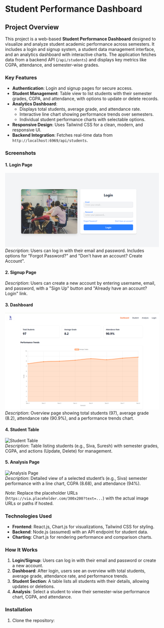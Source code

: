 # Student Performance Dashboard

## Project Overview
This project is a web-based **Student Performance Dashboard** designed to visualize and analyze student academic performance across semesters. It includes a login and signup system, a student data management interface, and an analytics dashboard with interactive charts. The application fetches data from a backend API (`/api/students`) and displays key metrics like CGPA, attendance, and semester-wise grades.

### Key Features
- **Authentication**: Login and signup pages for secure access.
- **Student Management**: Table view to list students with their semester grades, CGPA, and attendance, with options to update or delete records.
- **Analytics Dashboard**: 
  - Displays total students, average grade, and attendance rate.
  - Interactive line chart showing performance trends over semesters.
  - Individual student performance charts with selectable options.
- **Responsive Design**: Uses Tailwind CSS for a clean, modern, and responsive UI.
- **Backend Integration**: Fetches real-time data from `http://localhost:6969/api/students`.

### Screenshots
#### 1. Login Page
![alt text](<Screenshot 2025-04-12 074849.png>)
*Description*: Users can log in with their email and password. Includes options for "Forgot Password?" and "Don't have an account? Create Account".

#### 2. Signup Page

*Description*: Users can create a new account by entering username, email, and password, with a "Sign Up" button and "Already have an account? Login" link.

#### 3. Dashboard
![alt text](image.png)
*Description*: Overview page showing total students (97), average grade (8.2), attendance rate (90.9%), and a performance trends chart.

#### 4. Student Table
![Student Table](https://via.placeholder.com/300x200?text=Student+Table)  
*Description*: Table listing students (e.g., Siva, Suresh) with semester grades, CGPA, and actions (Update, Delete) for management.

#### 5. Analysis Page
![Analysis Page](https://via.placeholder.com/300x200?text=Analysis+Page)  
*Description*: Detailed view of a selected student’s (e.g., Siva) semester performance with a line chart, CGPA (8.68), and attendance (94%).

*Note*: Replace the placeholder URLs (`https://via.placeholder.com/300x200?text=...`) with the actual image URLs or paths if hosted.

### Technologies Used
- **Frontend**: React.js, Chart.js for visualizations, Tailwind CSS for styling.
- **Backend**: Node.js (assumed) with an API endpoint for student data.
- **Charting**: Chart.js for rendering performance and comparison charts.

### How It Works
1. **Login/Signup**: Users can log in with their email and password or create a new account.
2. **Dashboard**: After login, users see an overview with total students, average grade, attendance rate, and performance trends.
3. **Student Section**: A table lists all students with their details, allowing updates or deletions.
4. **Analysis**: Select a student to view their semester-wise performance chart, CGPA, and attendance.

### Installation
1. Clone the repository: